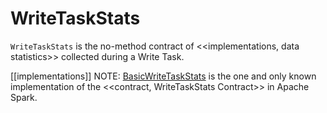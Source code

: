 # WriteTaskStats

`WriteTaskStats` is the no-method contract of <<implementations, data statistics>> collected during a Write Task.

[[implementations]]
NOTE: [BasicWriteTaskStats](BasicWriteTaskStats.md) is the one and only known implementation of the <<contract, WriteTaskStats Contract>> in Apache Spark.
